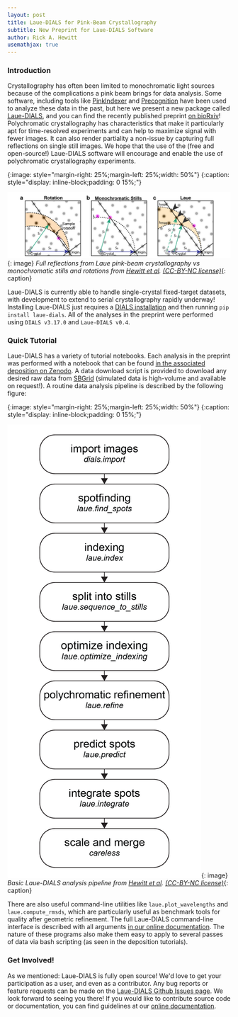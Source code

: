 ```yaml
---
layout: post
title: Laue-DIALS for Pink-Beam Crystallography
subtitle: New Preprint for Laue-DIALS Software
author: Rick A. Hewitt
usemathjax: true
---
```


### Introduction
Crystallography has often been limited to monochromatic light sources because of the complications a pink beam brings for data analysis. Some software, including tools like [PinkIndexer](https://journals.iucr.org/a/issues/2020/02/00/ae5078/index.html) and [Precognition](https://biocars.uchicago.edu/facilities/software/precognition-documentation/) have been used to analyze these data in the past, but here we present a new package called [Laue-DIALS](https://rs-station.github.io/laue-dials/), and you can find the recently published preprint [on bioRxiv](https://www.biorxiv.org/content/10.1101/2024.07.23.604358v1)! Polychromatic crystallography has characteristics that make it particularly apt for time-resolved experiments and can help to maximize signal with fewer images. It can also render partiality a non-issue by capturing full reflections on single still images. We hope that the use of the (free and open-source!) Laue-DIALS software will encourage and enable the use of polychromatic crystallography experiments.

{:image: style="margin-right: 25%;margin-left: 25%;width: 50%"}
{:caption: style="display: inline-block;padding: 0 15%;"}

![Reciprocal lattice points in the Laue case](/assets/posts/2024-08-07-laue-dials-preprint.md/laue_rlp.png){: image}
*Full reflections from Laue pink-beam crystallography vs monochromatic stills and rotations from [Hewitt et al](https://www.biorxiv.org/content/10.1101/2024.07.23.604358v1). [(CC-BY-NC license)](https://creativecommons.org/licenses/by/4.0/)*{: caption}

Laue-DIALS is currently able to handle single-crystal fixed-target datasets, with development to extend to serial crystallography rapidly underway! Installing Laue-DIALS just requires a [DIALS installation](https://dials.github.io/installation.html) and then running `pip install laue-dials`. All of the analyses in the preprint were performed using `DIALS v3.17.0` and `Laue-DIALS v0.4`. 

### Quick Tutorial
Laue-DIALS has a variety of tutorial notebooks. Each analysis in the preprint was performed with a notebook that can be found [in the associated deposition on Zenodo](https://zenodo.org/records/12761162). A data download script is provided to download any desired raw data from [SBGrid](https://sbgrid.org) (simulated data is high-volume and available on request!). A routine data analysis pipeline is described by the following figure:

{:image: style="margin-right: 25%;margin-left: 25%;width: 50%"}
{:caption: style="display: inline-block;padding: 0 15%;"}

![Laue-DIALS Pipeline](/assets/posts/2024-08-07-laue-dials-preprint.md/laue-dials-pipeline.png){: image}
*Basic Laue-DIALS analysis pipeline from [Hewitt et al](https://www.biorxiv.org/content/10.1101/2024.07.23.604358v1). [(CC-BY-NC license)](https://creativecommons.org/licenses/by/4.0/)*{: caption}

There are also useful command-line utilities like `laue.plot_wavelengths` and `laue.compute_rmsds`, which are particularly useful as benchmark tools for quality after geometric refinement. The full Laue-DIALS command-line interface is described with all arguments [in our online documentation](https://rs-station.github.io/laue-dials/cli/functions.html). The nature of these programs also make them easy to apply to several passes of data via bash scripting (as seen in the deposition tutorials). 

### Get Involved!
As we mentioned: Laue-DIALS is fully open source! We'd love to get your participation as a user, and even as a contributor. Any bug reports or feature requests can be made on the [Laue-DIALS Github Issues page](https://github.com/rs-station/laue-dials/issues). We look forward to seeing you there! If you would like to contribute source code or documentation, you can find guidelines at our [online documentation](https://rs-station.github.io/laue-dials/contributing.html).
